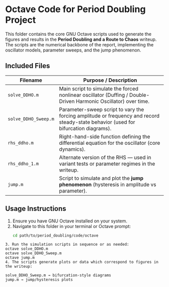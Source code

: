 # Octave Code for Period Doubling Project

This folder contains the core GNU Octave scripts used to generate the figures and results in the **Period Doubling and a Route to Chaos** writeup. The scripts are the numerical backbone of the report, implementing the oscillator models, parameter sweeps, and the jump phenomenon.

## Included Files

| Filename | Purpose / Description |
|---|------------------------------|
| `solve_DDHO.m` | Main script to simulate the forced nonlinear oscillator (Duffing / Double-Driven Harmonic Oscillator) over time. |
| `solve_DDHO_Sweep.m` | Parameter-sweep script to vary the forcing amplitude or frequency and record steady-state behavior (used for bifurcation diagrams). |
| `rhs_ddho.m` | Right-hand-side function defining the differential equation for the oscillator (core dynamics). |
| `rhs_ddho_1.m` | Alternate version of the RHS — used in variant tests or parameter regimes in the writeup. |
| `jump.m` | Script to simulate and plot the **jump phenomenon** (hysteresis in amplitude vs parameter). |

## Usage Instructions

1. Ensure you have GNU Octave installed on your system.
2. Navigate to this folder in your terminal or Octave prompt:
   ```bash
   cd path/to/period_doubling/code/octave
```
3. Run the simulation scripts in sequence or as needed:
octave solve_DDHO.m
octave solve_DDHO_Sweep.m
octave jump.m
4. The scripts generate plots or data which correspond to figures in the writeup:

solve_DDHO_Sweep.m → bifurcation-style diagrams
jump.m → jump/hysteresis plots
